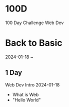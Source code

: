 # 100D
100 Day Challenge Web Dev

# Back to Basic
2024-01-18 ~

## 1 Day
Web Dev Intro 2024-01-18
- What is Web
- "Hello World"
